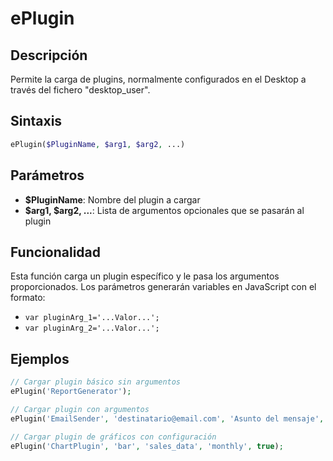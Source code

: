 # ePlugin

## Descripción
Permite la carga de plugins, normalmente configurados en el Desktop a través del fichero "desktop_user".

## Sintaxis
```php
ePlugin($PluginName, $arg1, $arg2, ...)
```

## Parámetros
- **$PluginName**: Nombre del plugin a cargar
- **$arg1, $arg2, ...**: Lista de argumentos opcionales que se pasarán al plugin

## Funcionalidad
Esta función carga un plugin específico y le pasa los argumentos proporcionados. Los parámetros generarán variables en JavaScript con el formato:
- `var pluginArg_1='...Valor...';`
- `var pluginArg_2='...Valor...';`

## Ejemplos
```php
// Cargar plugin básico sin argumentos
ePlugin('ReportGenerator');

// Cargar plugin con argumentos
ePlugin('EmailSender', 'destinatario@email.com', 'Asunto del mensaje', 'high');

// Cargar plugin de gráficos con configuración
ePlugin('ChartPlugin', 'bar', 'sales_data', 'monthly', true);
```